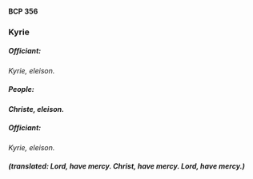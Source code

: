 #### BCP 356
### Kyrie
##### Officiant:
_Kyrie, eleison._

##### People:
***Christe, eleison.***

##### Officiant:
_Kyrie, eleison._
##### (translated: Lord, have mercy. Christ, have mercy. Lord, have mercy.)
